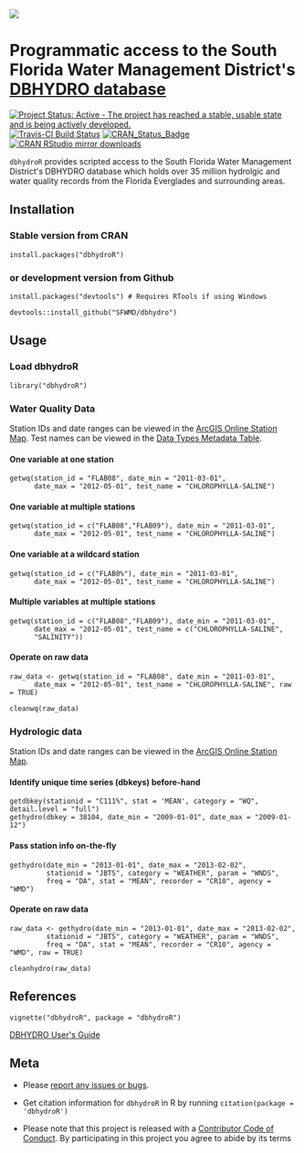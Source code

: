
![](inst/images/profile.png)

# Programmatic access to the South Florida Water Management District's [DBHYDRO database](http://sfwmd.gov/dbhydro)

[![Project Status: Active - The project has reached a stable, usable state and is being actively developed.](http://www.repostatus.org/badges/latest/active.svg)](http://www.repostatus.org/#active)
[![Travis-CI Build Status](https://travis-ci.org/SFWMD/dbhydroR.svg?branch=master)](https://travis-ci.org/SFWMD/dbhydroR)
[![CRAN\_Status\_Badge](http://www.r-pkg.org/badges/version/dbhydroR)](https://cran.r-project.org/package=dbhydroR) 
[![CRAN RStudio mirror downloads](http://cranlogs.r-pkg.org/badges/dbhydroR)](https://cran.r-project.org/package=dbhydroR)

`dbhydroR` provides scripted access to the South Florida Water Management District's DBHYDRO database which holds over 35 million hydrolgic and water quality records from the Florida Everglades and surrounding areas. 

## Installation

### Stable version from CRAN

`install.packages("dbhydroR")`

### or development version from Github

`install.packages("devtools") # Requires RTools if using Windows`

`devtools::install_github("SFWMD/dbhydro")`

## Usage

### Load dbhydroR

`library("dbhydroR")`

### Water Quality Data

Station IDs and date ranges can be viewed in the [ArcGIS Online Station Map](http://my.sfwmd.gov/WAB/EnvironmentalMonitoring/index.html). Test names can be viewed in the [Data Types Metadata Table](http://my.sfwmd.gov/dbhydroplsql/show_dbkey_info.show_data_type_info).

#### One variable at one station
```
getwq(station_id = "FLAB08", date_min = "2011-03-01", 
      date_max = "2012-05-01", test_name = "CHLOROPHYLLA-SALINE")
```

#### One variable at multiple stations 
```
getwq(station_id = c("FLAB08","FLAB09"), date_min = "2011-03-01",
      date_max = "2012-05-01", test_name = "CHLOROPHYLLA-SALINE")
```

#### One variable at a wildcard station
```
getwq(station_id = c("FLAB0%"), date_min = "2011-03-01", 
      date_max = "2012-05-01", test_name = "CHLOROPHYLLA-SALINE")
```

#### Multiple variables at multiple stations
```
getwq(station_id = c("FLAB08","FLAB09"), date_min = "2011-03-01",
      date_max = "2012-05-01", test_name = c("CHLOROPHYLLA-SALINE",
      "SALINITY"))
```

#### Operate on raw data
```
raw_data <- getwq(station_id = "FLAB08", date_min = "2011-03-01", 
      date_max = "2012-05-01", test_name = "CHLOROPHYLLA-SALINE", raw = TRUE)

cleanwq(raw_data)
```

### Hydrologic data
Station IDs and date ranges can be viewed in the [ArcGIS Online Station Map](http://my.sfwmd.gov/WAB/EnvironmentalMonitoring/index.html). 

#### Identify unique time series (dbkeys) before-hand
```
getdbkey(stationid = "C111%", stat = 'MEAN', category = "WQ", detail.level = "full")
gethydro(dbkey = 38104, date_min = "2009-01-01", date_max = "2009-01-12")
```

#### Pass station info on-the-fly
```
gethydro(date_min = "2013-01-01", date_max = "2013-02-02",
         stationid = "JBTS", category = "WEATHER", param = "WNDS",
         freq = "DA", stat = "MEAN", recorder = "CR10", agency = "WMD")
```

#### Operate on raw data
```
raw_data <- gethydro(date_min = "2013-01-01", date_max = "2013-02-02",
         stationid = "JBTS", category = "WEATHER", param = "WNDS",
         freq = "DA", stat = "MEAN", recorder = "CR10", agency = "WMD", raw = TRUE)
         
cleanhydro(raw_data)
```

## References

`vignette("dbhydroR", package = "dbhydroR")`

[DBHYDRO User's Guide](http://www.sfwmd.gov/portal/page/portal/xrepository/sfwmd_repository_pdf/dbhydrobrowseruserdocumentation.pdf)

## Meta

* Please [report any issues or bugs](https://github.com/SFWMD/dbhydroR/issues).

* Get citation information for `dbhydroR` in R by running `citation(package = 'dbhydroR')`

* Please note that this project is released with a [Contributor Code of Conduct](https://github.com/SFWMD/dbhydroR/blob/master/CONDUCT.md). By participating in this project you agree to abide by its terms